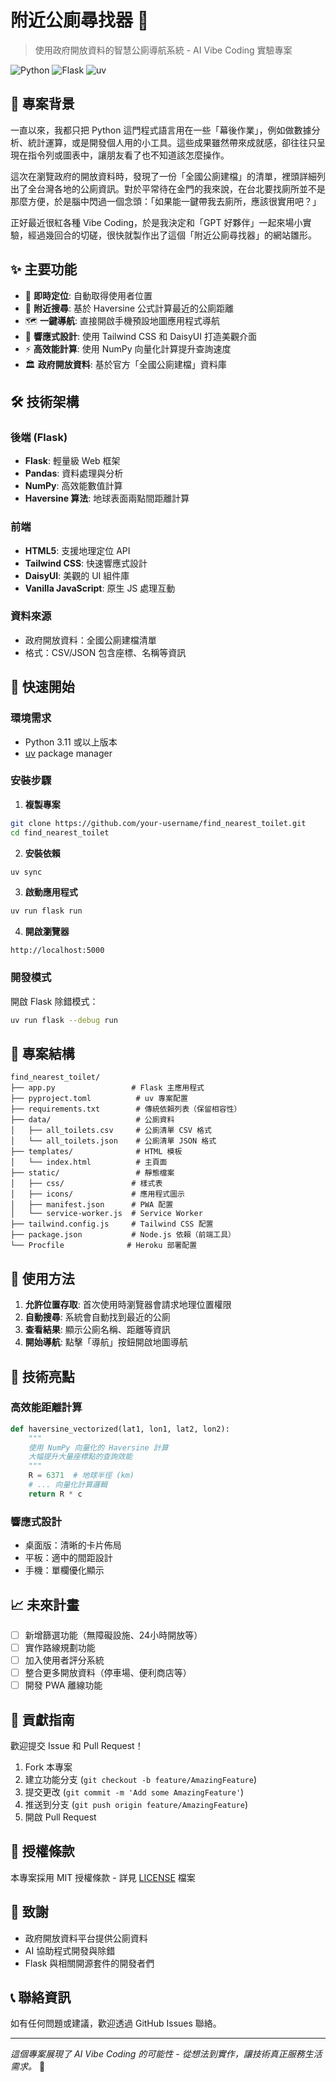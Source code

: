 # 附近公廁尋找器 🚽

> 使用政府開放資料的智慧公廁導航系統 - AI Vibe Coding 實驗專案

![Python](https://img.shields.io/badge/Python-3.11+-blue.svg)
![Flask](https://img.shields.io/badge/Flask-3.1+-green.svg)
![uv](https://img.shields.io/badge/uv-package_manager-orange.svg)

## 📖 專案背景

一直以來，我都只把 Python 這門程式語言用在一些「幕後作業」，例如做數據分析、統計運算，或是開發個人用的小工具。這些成果雖然帶來成就感，卻往往只呈現在指令列或圖表中，讓朋友看了也不知道該怎麼操作。

這次在瀏覽政府的開放資料時，發現了一份「全國公廁建檔」的清單，裡頭詳細列出了全台灣各地的公廁資訊。對於平常待在金門的我來說，在台北要找廁所並不是那麼方便，於是腦中閃過一個念頭：「如果能一鍵帶我去廁所，應該很實用吧？」

正好最近很紅各種 Vibe Coding，於是我決定和「GPT 好夥伴」一起來場小實驗，經過幾回合的切磋，很快就製作出了這個「附近公廁尋找器」的網站雛形。

## ✨ 主要功能

- 🎯 **即時定位**: 自動取得使用者位置
- 📍 **附近搜尋**: 基於 Haversine 公式計算最近的公廁距離
- 🗺️ **一鍵導航**: 直接開啟手機預設地圖應用程式導航
- 📱 **響應式設計**: 使用 Tailwind CSS 和 DaisyUI 打造美觀介面
- ⚡ **高效能計算**: 使用 NumPy 向量化計算提升查詢速度
- 🏛️ **政府開放資料**: 基於官方「全國公廁建檔」資料庫

## 🛠️ 技術架構

### 後端 (Flask)
- **Flask**: 輕量級 Web 框架
- **Pandas**: 資料處理與分析
- **NumPy**: 高效能數值計算
- **Haversine 算法**: 地球表面兩點間距離計算

### 前端
- **HTML5**: 支援地理定位 API
- **Tailwind CSS**: 快速響應式設計
- **DaisyUI**: 美觀的 UI 組件庫
- **Vanilla JavaScript**: 原生 JS 處理互動

### 資料來源
- 政府開放資料：全國公廁建檔清單
- 格式：CSV/JSON 包含座標、名稱等資訊

## 🚀 快速開始

### 環境需求
- Python 3.11 或以上版本
- [uv](https://docs.astral.sh/uv/) package manager

### 安裝步驟

1. **複製專案**
```bash
git clone https://github.com/your-username/find_nearest_toilet.git
cd find_nearest_toilet
```

2. **安裝依賴**
```bash
uv sync
```

3. **啟動應用程式**
```bash
uv run flask run
```

4. **開啟瀏覽器**
```
http://localhost:5000
```

### 開發模式

開啟 Flask 除錯模式：
```bash
uv run flask --debug run
```

## 📁 專案結構

```
find_nearest_toilet/
├── app.py                 # Flask 主應用程式
├── pyproject.toml          # uv 專案配置
├── requirements.txt        # 傳統依賴列表（保留相容性）
├── data/                   # 公廁資料
│   ├── all_toilets.csv     # 公廁清單 CSV 格式
│   └── all_toilets.json    # 公廁清單 JSON 格式
├── templates/              # HTML 模板
│   └── index.html          # 主頁面
├── static/                 # 靜態檔案
│   ├── css/               # 樣式表
│   ├── icons/             # 應用程式圖示
│   ├── manifest.json      # PWA 配置
│   └── service-worker.js  # Service Worker
├── tailwind.config.js     # Tailwind CSS 配置
├── package.json           # Node.js 依賴（前端工具）
└── Procfile              # Heroku 部署配置
```

## 🔧 使用方法

1. **允許位置存取**: 首次使用時瀏覽器會請求地理位置權限
2. **自動搜尋**: 系統會自動找到最近的公廁
3. **查看結果**: 顯示公廁名稱、距離等資訊
4. **開始導航**: 點擊「導航」按鈕開啟地圖導航

## 🌟 技術亮點

### 高效能距離計算
```python
def haversine_vectorized(lat1, lon1, lat2, lon2):
    """
    使用 NumPy 向量化的 Haversine 計算
    大幅提升大量座標點的查詢效能
    """
    R = 6371  # 地球半徑 (km)
    # ... 向量化計算邏輯
    return R * c
```

### 響應式設計
- 桌面版：清晰的卡片佈局
- 平板：適中的間距設計
- 手機：單欄優化顯示

## 📈 未來計畫

- [ ] 新增篩選功能（無障礙設施、24小時開放等）
- [ ] 實作路線規劃功能
- [ ] 加入使用者評分系統
- [ ] 整合更多開放資料（停車場、便利商店等）
- [ ] 開發 PWA 離線功能

## 🤝 貢獻指南

歡迎提交 Issue 和 Pull Request！

1. Fork 本專案
2. 建立功能分支 (`git checkout -b feature/AmazingFeature`)
3. 提交更改 (`git commit -m 'Add some AmazingFeature'`)
4. 推送到分支 (`git push origin feature/AmazingFeature`)
5. 開啟 Pull Request

## 📄 授權條款

本專案採用 MIT 授權條款 - 詳見 [LICENSE](LICENSE) 檔案

## 🙏 致謝

- 政府開放資料平台提供公廁資料
- AI 協助程式開發與除錯
- Flask 與相關開源套件的開發者們

## 📞 聯絡資訊

如有任何問題或建議，歡迎透過 GitHub Issues 聯絡。

---

*這個專案展現了 AI Vibe Coding 的可能性 - 從想法到實作，讓技術真正服務生活需求。* 🚀
